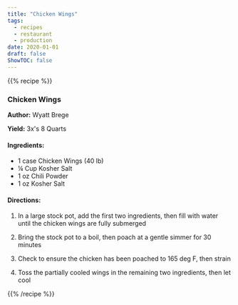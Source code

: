 ```yaml
---
title: "Chicken Wings"
tags:
  - recipes
  - restaurant
  - production
date: 2020-01-01 
draft: false
ShowTOC: false
---
```


{{% recipe %}}

### Chicken Wings

**Author:** Wyatt Brege

**Yield:** 3x's 8 Quarts

#### Ingredients:

- 1 case Chicken Wings (40 lb)
- ¼ Cup Kosher Salt
- 1 oz Chili Powder
- 1 oz Kosher Salt

#### Directions:

1.  In a large stock pot, add the first two ingredients, then fill with
    water until the chicken wings are fully submerged

2.  Bring the stock pot to a boil, then poach at a gentle simmer for 30 minutes

3.  Check to ensure the chicken has been poached to 165 deg F, then
    strain

4.  Toss the partially cooled wings in the remaining two ingredients,
    then let cool



{{% /recipe %}}
